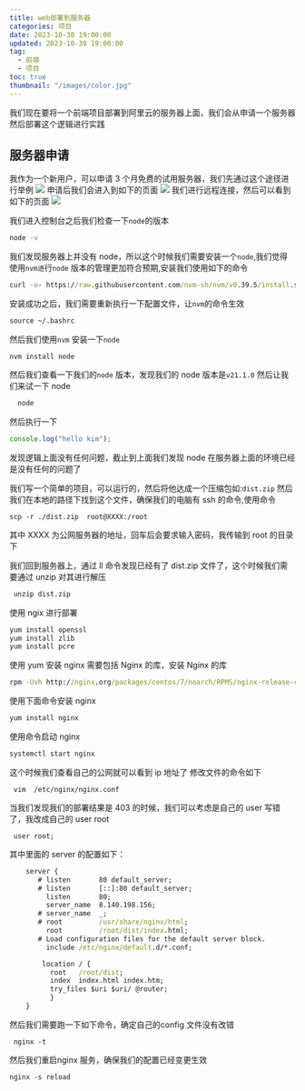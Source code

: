 ```yaml
---
title: web部署到服务器
categories: 项目
date: 2023-10-30 19:00:00
updated: 2023-10-30 19:00:00
tag:
  - 前端
  - 项目
toc: true
thumbnail: "/images/color.jpg"
---
```


我们现在要将一个前端项目部署到阿里云的服务器上面，我们会从申请一个服务器然后部署这个逻辑进行实践

<!--more-->

## 服务器申请

我作为一个新用户，可以申请 3 个月免费的试用服务器，我们先通过这个途径进行举例
<img src='https://kimqueen.github.io/images/project/apply.png'/>
申请后我们会进入到如下的页面
<img src='https://kimqueen.github.io/images/project/connect.png'/>
我们进行远程连接，然后可以看到如下的页面
<img src='https://kimqueen.github.io/images/project/cmd.png'/>

我们进入控制台之后我们检查一下`node`的版本

```cmd
node -v
```

我们发现服务器上并没有 node，所以这个时候我们需要安装一个`node`,我们觉得使用`nvm进`行`node` 版本的管理更加符合预期,安装我们使用如下的命令

```cmd
curl -o- https://raw.githubusercontent.com/nvm-sh/nvm/v0.39.5/install.sh | bash
```

安装成功之后，我们需要重新执行一下配置文件，让`nvm`的命令生效

```cmd
source ~/.bashrc
```

然后我们使用`nvm` 安装一下`node`

```
nvm install node
```

然后我们查看一下我们的`node` 版本，发现我们的 node 版本是`v21.1.0`
然后让我们来试一下 node

```cmd
  node
```

然后执行一下

```js
console.log("hello kim");
```

发现逻辑上面没有任何问题，截止到上面我们发现 node 在服务器上面的环境已经是没有任何的问题了

我们写一个简单的项目，可以运行的，然后将他达成一个压缩包如:`dist.zip`
然后我们在本地的路径下找到这个文件，确保我们的电脑有 ssh 的命令,使用命令

```
scp -r ./dist.zip  root@XXXX:/root
```

其中 XXXX 为公网服务器的地址，回车后会要求输入密码，我传输到 root 的目录下

我们回到服务器上，通过 ll 命令发现已经有了 dist.zip 文件了，这个时候我们需要通过 unzip 对其进行解压

```cmd
 unzip dist.zip
```

使用 ngix 进行部署

```cmd
yum install openssl
yum install zlib
yum install pcre
```

使用 yum 安装 nginx 需要包括 Nginx 的库，安装 Nginx 的库

```cmd
rpm -Uvh http://nginx.org/packages/centos/7/noarch/RPMS/nginx-release-centos-7-0.el7.ngx.noarch.rpm
```

使用下面命令安装 nginx

```cmd
yum install nginx
```

使用命令启动 nginx

```cmd
systemctl start nginx
```
这个时候我们查看自己的公网就可以看到 ip 地址了
修改文件的命令如下
```
 vim  /etc/nginx/nginx.conf
```
当我们发现我们的部署结果是 403 的时候，我们可以考虑是自己的 user 写错了，我改成自己的 user root

```
 user root;
```

其中里面的 server 的配置如下：

```cmd
    server {
       # listen       80 default_server;
       # listen       [::]:80 default_server;
         listen       80;
         server_name  8.140.198.156;
       # server_name  _;
       # root         /usr/share/nginx/html;
         root         /root/dist/index.html;
       # Load configuration files for the default server block.
         include /etc/nginx/default.d/*.conf;

        location / {
          root   /root/dist;
          index  index.html index.htm;
          try_files $uri $uri/ @router;
          }
    }
```
然后我们需要跑一下如下命令，确定自己的config 文件没有改错
```
 nginx -t
```
然后我们重启nginx 服务，确保我们的配置已经变更生效
```
nginx -s reload
```
